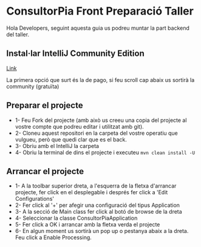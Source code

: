 # ConsultorPia Front Preparació Taller

Hola Developers, seguint aquesta guia us podreu muntar la part backend del taller.

## Instal·lar IntelliJ Community Edition

[Link](https://www.jetbrains.com/idea/download/?section=windows)

La primera opció que surt és la de pago, si feu scroll cap abaix us sortirà la community (gratuïta)

## Preparar el projecte

- 1- Feu Fork del projecte (amb això us creeu una copia del projecte al vostre compte que podreu editar i utilitzat amb git).
- 2- Cloneu aquest repositori en la carpeta del vostre operatiu que vulgueu, però que quedi clar que es el back.
- 3- Obriu amb el IntelliJ la carpeta
- 4- Obriu la terminal de dins el projecte i executeu `mvn clean install -U`

## Arrancar el projecte

- 1- A la toolbar superior dreta, a l'esquerra de la fletxa d'arrancar projecte, fer click en el desplegable i després fer click a 'Edit Configurations'
- 2- Fer click al '+' per afegir una configuració del tipus Application
- 3- A la secció de Main class fer click al botó de browse de la dreta
- 4- Seleccionar la classe ConsultorPiaApplication
- 5- Fer click a OK i arrancar amb la fletxa verda el projecte
- 6- En algun moment us sortirà un pop up o pestanya abaix a la dreta. Feu click a Enable Processing.